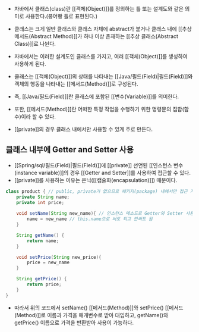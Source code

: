 - 자바에서 클래스(class)란 [[객체(Object)]]를 정의하는 틀 또는 설계도와 같은 의미로 사용한다.(붕어빵 틀로 표현된다.)

- 클래스는 크게 일반 클래스와 클래스 자체에 abstract가 붙거나 클래스 내에 [[추상 메서드(Abstract Method)]]가 하나 이상 존재하는 [[추상 클래스(Abstract Class)]]로 나뉜다.

- 자바에서는 이러한 설계도인 클래스를 가지고, 여러 [[객체(Object)]]를 생성하여 사용하게 된다.

- 클래스는 [[객체(Object)]]의 상태를 나타내는 [[Java/필드(Field)|필드(Field)]]와 객체의 행동을 나타내는 [[메서드(Method)]]로 구성된다.
- 즉, [[Java/필드(Field)]]란 클래스에 포함된 [[변수(Variable)]]를 의미한다.

- 또한, [[메서드(Method)]]란 어떠한 특정 작업을 수행하기 위한 명령문의 집합(함수)이라 할 수 있다.

- [[private]]의 경우 클래스 내에서만 사용할 수 있게 주로 만든다.

## 클래스 내부에 Getter and Setter 사용

- [[Spring/sql/필드(Field)|필드(Field)]]에 [[private]] 선언된 [[인스턴스 변수(instance variable)]]의 경우 [[Getter and Setter]]를 사용하여 접근할 수 있다.
- [[private]]를 사용하는 이유는 은닉([[캡슐화(encapsulation)]]) 때문이다.

```java
class product { // public, private가 없으므로 패키지(package) 내에서만 접근 가능
	private String name;
	private int price;
	
	void setName(String new_name){ // 인스턴스 메소드로 Getter와 Setter 사용
		name = new_name // this.name으로 써도 되고 안써도 됨
	}

	String getName() {
		return name;
	}

	void setPrice(String new_price){
		price = new_name
	}

	String getPrice() {
		return price;
	}
}
```

- 따라서 위의 코드에서 setName() [[메서드(Method)]]와 setPrice() [[메서드(Method)]]로 이름과 가격을 매개변수로 받아 대입하고, getName()와 getPrice() 이름으로 가격을 반환받아 사용이 가능하다. 

